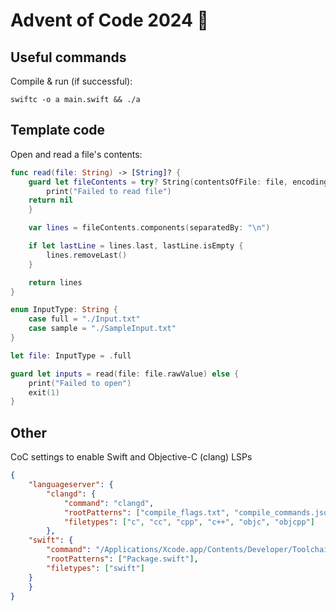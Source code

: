 # Advent of Code 2024 🎄

## Useful commands

Compile & run (if successful):

```shell
swiftc -o a main.swift && ./a
```


## Template code

Open and read a file's contents:

```swift
func read(file: String) -> [String]? {
    guard let fileContents = try? String(contentsOfFile: file, encoding: .utf8) else {
        print("Failed to read file")
	return nil
    }

    var lines = fileContents.components(separatedBy: "\n")

    if let lastLine = lines.last, lastLine.isEmpty {
        lines.removeLast()
    }

    return lines
}

enum InputType: String {
    case full = "./Input.txt"
    case sample = "./SampleInput.txt"
}

let file: InputType = .full

guard let inputs = read(file: file.rawValue) else {
    print("Failed to open")
    exit(1)
}

```

## Other

CoC settings to enable Swift and Objective-C (clang) LSPs

```json
{
    "languageserver": {
        "clangd": {
            "command": "clangd",
            "rootPatterns": ["compile_flags.txt", "compile_commands.json"],
            "filetypes": ["c", "cc", "cpp", "c++", "objc", "objcpp"]
        },
	"swift": {
		"command": "/Applications/Xcode.app/Contents/Developer/Toolchains/XcodeDefault.xctoolchain/usr/bin/sourcekit-lsp",
		"rootPatterns": ["Package.swift"],
		"filetypes": ["swift"]
	}
    }
}
```
